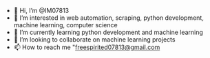 - 👋 Hi, I’m @IM07813
- 👀 I’m interested in web automation, scraping, python development, machine learning, computer science 
- 🌱 I’m currently learning python development and machine learning 
- 💞️ I’m looking to collaborate on machine learning projects
- 📫 How to reach me "freespirited07813@gmail.com

<!---
IM07813/IM07813 is a ✨ special ✨ repository because its `README.md` (this file) appears on your GitHub profile.
You can click the Preview link to take a look at your changes.
--->

